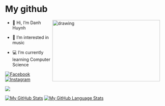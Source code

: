   # My github
  
  <img src="https://mir-s3-cdn-cf.behance.net/project_modules/max_1200/a63c4261218031.5a676896b58d4.gif" alt="drawing" width="350" height="200" align="right"/>

- 👋 Hi, I’m Danh Huynh

- 👀 I’m interested in music

- :computer: I’m currently learning Computer Science
  
  
[<img href="https://www.facebook.com/danh250/" alt="Facebook" src="https://img.shields.io/badge/Facebook-%231877F2.svg?style=for-the-badge&logo=Facebook&logoColor=white"/>](https://www.facebook.com/danh250/)
[<img alt="Instagram" src="https://img.shields.io/badge/Instagram-%23E4405F.svg?style=for-the-badge&logo=Instagram&logoColor=white"/>](https://www.instagram.com/danhhuynh25029/)


![](https://komarev.com/ghpvc/?username=your-github-danhhuynh25029)

[![My GitHub Stats](https://github-readme-stats.vercel.app/api/?username=danhhuynh25029&count_private=false&show_icons=true&include_all_commits=tr)]()
[![My GitHub Language Stats](https://github-readme-stats.vercel.app/api/top-langs/?username=danhhuynh25029&langs_count=11&&layout=compact)]()



<!---
danhhuynh25029/danhhuynh25029 is a ✨ special ✨ repository because its `README.md` (this file) appears on your GitHub profile.
You can click the Preview link to take a look at your changes.
--->
